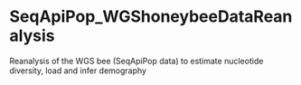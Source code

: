 # SeqApiPop_WGShoneybeeDataReanalysis
Reanalysis of the WGS bee (SeqApiPop data) to estimate nucleotide diversity, load and infer demography
